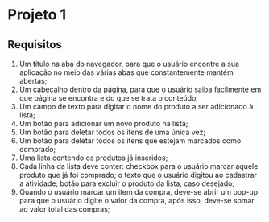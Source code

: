 
# Projeto 1


## Requisitos


1. Um título na aba do navegador, para que o usuário encontre a sua aplicação no meio
das várias abas que constantemente mantém abertas;
2. Um cabeçalho dentro da página, para que o usuário saiba facilmente em que página se
encontra e do que se trata o conteúdo;
3. Um campo de texto para digitar o nome do produto a ser adicionado à lista;
4. Um botão para adicionar um novo produto na lista;
5. Um botão para deletar todos os itens de uma única vez;
6. Um botão para deletar todos os itens que estejam marcados como comprado;
7. Uma lista contendo os produtos já inseridos;
8. Cada linha da lista deve conter: checkbox para o usuário marcar aquele produto que já
foi comprado; o texto que o usuário digitou ao cadastrar a atividade; botão para
excluir o produto da lista, caso desejado;
9. Quando o usuário marcar um item da compra, deve-se abrir um pop-up para que o
usuário digite o valor da compra, após isso, deve-se somar ao valor total das compras;
